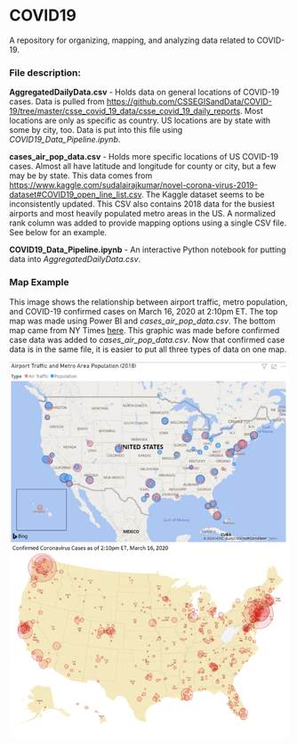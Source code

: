 # COVID19
 A repository for organizing, mapping, and analyzing data related to COVID-19.

<h3>File description:</h3>

**AggregatedDailyData.csv** - Holds data on general locations of COVID-19 cases. Data is pulled from https://github.com/CSSEGISandData/COVID-19/tree/master/csse_covid_19_data/csse_covid_19_daily_reports. Most locations are only as specific as country. US locations are by state with some by city, too. Data is put into this file using *COVID19_Data_Pipeline.ipynb*.

**cases_air_pop_data.csv** - Holds more specific locations of US COVID-19 cases. Almost all have latitude and longitude for county or city, but a few may be by state. This data comes from https://www.kaggle.com/sudalairajkumar/novel-corona-virus-2019-dataset#COVID19_open_line_list.csv. The Kaggle dataset seems to be inconsistently updated. This CSV also contains 2018 data for the busiest airports and most heavily populated metro areas in the US. A normalized rank column was added to provide mapping options using a single CSV file. See below for an example.

**COVID19_Data_Pipeline.ipynb** - An interactive Python notebook for putting data into *AggregatedDailyData.csv*.


<h3>Map Example</h3>

This image shows the relationship between airport traffic, metro population, and COVID-19 confirmed cases on March 16, 2020 at 2:10pm ET. The top map was made using Power BI and *cases_air_pop_data.csv*. The bottom map came from NY Times [here](https://www.nytimes.com/interactive/2020/world/coronavirus-maps.html). This graphic was made before confirmed case data was added to *cases_air_pop_data.csv*. Now that confirmed case data is in the same file, it is easier to put all three types of data on one map.

![2018 air traffic and population compared to COVID-19 spread on March 16, 2020 at 2:10pm ET](twomaps.png)
